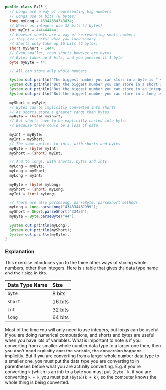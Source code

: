 ```java
public class Ex15 {
  // Longs are a way of representing big numbers
  // Longs use 64 bits (8 bytes)
  long myLong = 43344334343434;
  // Where as integers use 32 bits (4 bytes)
  int myInt = 444444444;
  // However shorts are a way of representing small numbers
  // They are useful when you lack memory
  // Shorts only take up 16 bits (2 bytes)
  short myShort = 1444;
  // Even smaller, than shorts however are bytes
  // Bytes takes up 8 bits, and you guessed it 1 byte
  byte myByte = 44;

  // All can store only whole numbers

  System.out.println("The biggest number you can store in a byte is " + Byte.MAX_VALUE);
  System.out.println("But the biggest number you can store in a short is " + Short.MAX_VALUE);
  System.out.println("But the biggest number you can store in an integer is " + Integer.MAX_VALUE);
  System.out.println("But the biggest number you can store in a long is " + Long.MAX_VALUE);

  myShort = myByte;
  // Bytes can be implicitly converted into shorts
  // As shorts store a greater range than bytes
  myByte = (byte) myShort;
  // But shorts have to be explicitly casted into bytes
  // Because there could be a loss of data

  myInt = myByte;
  myInt = myShort;
  // The same applies to ints, with shorts and bytes
  myByte = (byte) myInt;
  myShort = (short) myInt;

  // And to longs, with shorts, bytes and ints
  myLong = myByte;
  myLong = myShort;
  myLong = myInt;

  myByte = (byte) myLong;
  myShort = (short) myLong;
  myInt = (int) myLong;

  // There are also parseLong, parseByte, parseShort methods
  myLong = Long.parseLong("434334432999");
  myShort = Short.parseShort("33455");
  myByte = Byte.parseByte("44");

  System.out.println(myLong);
  System.out.println(myShort);
  System.out.println(myByte);
}
```

### Explanation
This exercise introduces you to the three other ways of storing whole numbers, other than integers. Here is a table that gives the data type name and their size in bits.

| Data Type Name | Size           |
| :------------- | :------------- |
| `byte`         | 8 bits         |
| `short`        | 16 bits        |
| `int`          | 32 bits        |
| `long`         | 64 bits        |

Most of the time you will only need to use integers, but longs can be useful if you are doing numerical computations, and shorts and bytes are useful when you have lots of variables. What is important to note is if you converting from a smaller whole number data type to a larger one then, then you don't need explicitly cast the variable, the conversion happens implicitly. But if you are converting from a larger whole number data type to a smaller one, you must put the data type you are converting to in parentheses before what you are actually converting. E.g. if you're converting `k` (which is an int) to a byte you must put `(byte) k`, if you are converting `k + k`, you must put `(byte)(k + k)`, so the computer knows the whole thing is being converted.
